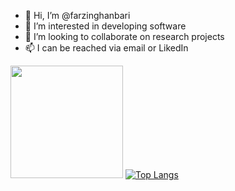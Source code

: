 - 👋 Hi, I’m @farzinghanbari
- 👀 I’m interested in developing software
- 💞️ I’m looking to collaborate on research projects 
- 📫 I can be reached via email or LikedIn 


<img height="180em" src="https://github-readme-stats.vercel.app/api?username=farzinghanbari&show_icons=true&hide_border=true&&count_private=true&include_all_commits=true" /> [![Top Langs](https://github-readme-stats.vercel.app/api/top-langs/?username=farzinghanbari&layout=compact)](https://github.com/anuraghazra/github-readme-stats)

<!---
farzinghanbari/farzinghanbari is a ✨ special ✨ repository because its `README.md` (this file) appears on your GitHub profile.
You can click the Preview link to take a look at your changes.
--->
